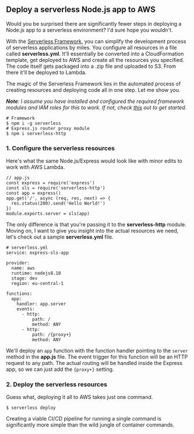 
## Deploy a serverless Node.js app to AWS

Would you be surprised there are significantly fewer steps in deploying a Node.js app to a serverless environment? I'd sure hope you wouldn't.

With the  [Serverless Framework](https://serverless.com/framework/), you can simplify the development process of serverless applications by miles. You configure all resources in a file called  **serverless.yml**. It'll essentially be converted into a CloudFormation template, get deployed to AWS and create all the resources you specified. The code itself gets packaged into a .zip file and uploaded to S3. From there it'll be deployed to Lambda.

The magic of the Serverless Framework lies in the automated process of creating resources and deploying code all in one step. Let me show you.

_**Note**: I assume you have installed and configured the required framework modules and IAM roles for this to work. If not, check  [this](https://hackernoon.com/a-crash-course-on-serverless-with-node-js-632b37d58b44)  out to get started._  

```
# Framework
$ npm i -g serverless 
# Express.js router proxy module
$ npm i serverless-http

```

### [](https://dev.to/adnanrahic/containers-vs-serverless-from-a-devops-standpoint-e4n#1-configure-the-serverless-resources)1. Configure the serverless resources

Here's what the same Node.js/Express would look like with minor edits to work with AWS Lambda.  

```
// app.js
const express = require('express')
const sls = require('serverless-http')
const app = express()
app.get('/', async (req, res, next) => {
  res.status(200).send('Hello World!')
})
module.exports.server = sls(app)

```

The only difference is that you're passing it to the  **serverless-http**  module. Moving on, I want to give you insight into the actual resources we need, let's check out a sample  **serverless.yml**  file.  

```
# serverless.yml
service: express-sls-app

provider:
  name: aws
  runtime: nodejs8.10
  stage: dev
  region: eu-central-1

functions:
  app:
    handler: app.server
    events:
      - http:
          path: /
          method: ANY
      - http:
          path: /{proxy+}
          method: ANY

```

We'll deploy an  `app`  function with the function handler pointing to the  `server`  method in the  **app.js**  file. The event trigger for this function will be an HTTP request to any path. The actual routing will be handled inside the Express app, so we can just add the  `{proxy+}`  setting.

### [](https://dev.to/adnanrahic/containers-vs-serverless-from-a-devops-standpoint-e4n#2-deploy-the-serverless-resources)2. Deploy the serverless resources

Guess what, deploying it all to AWS takes just one command.  

```
$ serverless deploy

```

Creating a viable CI/CD pipeline for running a single command is significantly more simple than the wild jungle of container commands.
